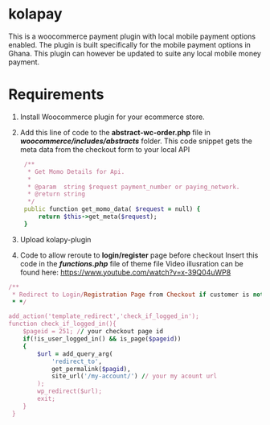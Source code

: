 # kolapay
This is a woocommerce payment plugin with local mobile payment options enabled.
The plugin is built specifically for the mobile payment options in Ghana.
This plugin can however be updated to suite any local mobile money payment.

# Requirements
1. Install Woocommerce plugin for your ecommerce store.
2. Add this line of code to the **abstract-wc-order.php** file in ***woocommerce/includes/abstracts*** folder.
   This code snippet gets the meta data from the checkout form to your local API
   ```ruby
	/**
	 * Get Momo Details for Api.
	 *
	 * @param  string $request payment_number or paying_network.
	 * @return string
	 */
 	public function get_momo_data( $request = null) {
		return $this->get_meta($request);
	}
	```
3. Upload kolapy-plugin

4. Code to allow reroute to **login/register** page before checkout Insert this code in the ***functions.php*** file of theme file
   Video illusration can be found here: https://www.youtube.com/watch?v=x-39Q04uWP8
  ```ruby
  /**
   * Redirect to Login/Registration Page from Checkout if customer is not logged in.
   * */
 
  add_action('template_redirect','check_if_logged_in');
  function check_if_logged_in(){
      $pageid = 251; // your checkout page id
      if(!is_user_logged_in() && is_page($pageid))
      {
          $url = add_query_arg(
              'redirect_to',
              get_permalink($pagid),
              site_url('/my-account/') // your my acount url
          );
          wp_redirect($url);
          exit;
      }
   }
  ```
  
